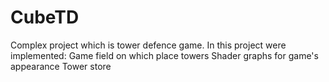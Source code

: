 # CubeTD
Complex project which is tower defence game. In this project were implemented: Game field on which place towers Shader graphs for game's appearance Tower store
